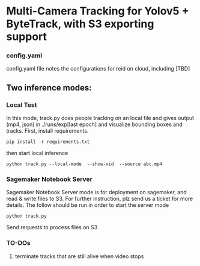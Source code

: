# Multi-Camera Tracking for Yolov5 + ByteTrack, with S3 exporting support

### config.yaml
config.yaml file notes the configurations for reid on cloud, including [TBD]

## Two inference modes:
### Local Test
In this mode, track.py does people tracking on an local file and gives output (mp4, json) in ./runs/exp[last epoch] and visualize bounding boxes and tracks. First, install requirements.
```
pip install -r requirements.txt
```
then start local inference
```
python track.py --local-mode  --show-vid  --source abc.mp4
```
### Sagemaker Notebook Server
Sagemaker Notebook Server mode is for deployment on sagemaker, and read & write files to S3. For further instruction, plz send us a ticket for more details. The follow should be run in order to start the server mode
```
python track.py
```
Send requests to process files on S3

### TO-DOs
1. terminate tracks that are still alive when video stops